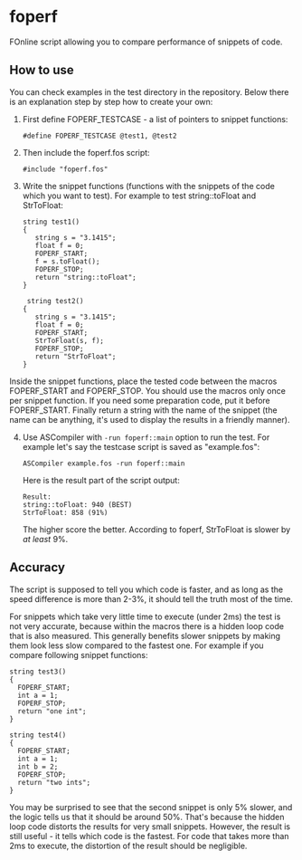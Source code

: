 foperf
======

FOnline script allowing you to compare performance of snippets of code.

How to use
----------

You can check examples in the test directory in the repository.
Below there is an explanation step by step how to create your own:

1. First define FOPERF_TESTCASE - a list of pointers to snippet functions:

   ```#define FOPERF_TESTCASE @test1, @test2```

2. Then include the foperf.fos script:

   ```#include "foperf.fos"```

3. Write the snippet functions (functions with the snippets of the code which
   you want to test). For example to test string::toFloat and StrToFloat:
   ```
   string test1()
   {
      string s = "3.1415";
      float f = 0;
      FOPERF_START;
      f = s.toFloat();
      FOPERF_STOP;
      return "string::toFloat";
   }
   
    string test2()
   {
      string s = "3.1415";
      float f = 0;
      FOPERF_START;
      StrToFloat(s, f);
      FOPERF_STOP;
      return "StrToFloat";
   }
   ```
Inside the snippet functions, place the tested code between the macros
FOPERF_START and FOPERF_STOP. You should use the macros only once per snippet
function. If you need some preparation code, put it before FOPERF_START. Finally
return a string with the name of the snippet (the name can be anything, it's
used to display the results in a friendly manner).

4. Use ASCompiler with `-run foperf::main` option to run the test.
   For example let's say the testcase script is saved as "example.fos":
   
   ```ASCompiler example.fos -run foperf::main```
   
   Here is the result part of the script output:
   
   ```
   Result:
   string::toFloat: 940 (BEST)
   StrToFloat: 858 (91%)
   ```
   The higher score the better.
   According to foperf, StrToFloat is slower by *at least* 9%.
 
Accuracy
--------

The script is supposed to tell you which code is faster, and as long as the speed
difference is more than 2-3%, it should tell the truth most of the time.

For snippets which take very little time to execute (under 2ms) the test is not
very accurate, because within the macros there is a hidden loop code that is
also measured. This generally benefits slower snippets by making them look less
slow compared to the fastest one. For example if you compare following snippet
functions:

```
string test3()
{
  FOPERF_START;
  int a = 1;
  FOPERF_STOP;
  return "one int";
}

string test4()
{
  FOPERF_START;
  int a = 1;
  int b = 2;
  FOPERF_STOP;
  return "two ints";
}
```

You may be surprised to see that the second snippet is only 5% slower, and the
logic tells us that it should be around 50%. That's because the hidden loop code
distorts the results for very small snippets. However, the result is still
useful - it tells which code is the fastest. For code that takes more than 2ms
to execute, the distortion of the result should be negligible.

